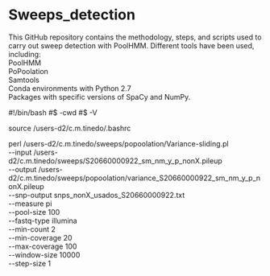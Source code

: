 # Sweeps_detection
This GitHub repository contains the methodology, steps, and scripts used to carry out sweep detection with PoolHMM. Different tools have been used, including:      
PoolHMM      
PoPoolation      
Samtools      
Conda environments with Python 2.7      
Packages with specific versions of SpaCy and NumPy.


#!/bin/bash
#$ -cwd
#$ -V

source /users-d2/c.m.tinedo/.bashrc

perl /users-d2/c.m.tinedo/sweeps/popoolation/Variance-sliding.pl \
  --input /users-d2/c.m.tinedo/sweeps/S20660000922_sm_nm_y_p_nonX.pileup \
  --output /users-d2/c.m.tinedo/sweeps/popoolation/variance_S20660000922_sm_nm_y_p_nonX.pileup \
  --snp-output snps_nonX_usados_S20660000922.txt \
  --measure pi \
  --pool-size 100 \
  --fastq-type illumina \
  --min-count 2 \
  --min-coverage 20 \
  --max-coverage 100 \
  --window-size 10000 \
  --step-size 1

